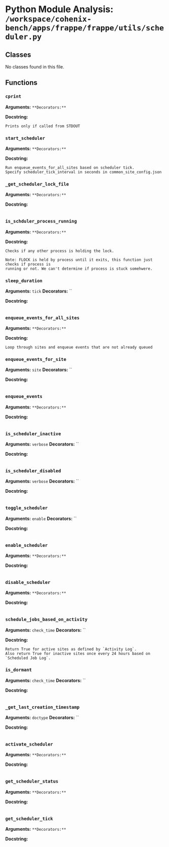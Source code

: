 # Python Module Analysis: `/workspace/cohenix-bench/apps/frappe/frappe/utils/scheduler.py`

## Classes

No classes found in this file.


## Functions

### `cprint`
**Arguments:** ``
**Decorators:** ``

**Docstring:**
```
Prints only if called from STDOUT
```
### `start_scheduler`
**Arguments:** ``
**Decorators:** ``

**Docstring:**
```
Run enqueue_events_for_all_sites based on scheduler tick.
Specify scheduler_tick_interval in seconds in common_site_config.json
```
### `_get_scheduler_lock_file`
**Arguments:** ``
**Decorators:** ``

**Docstring:**
```

```
### `is_schduler_process_running`
**Arguments:** ``
**Decorators:** ``

**Docstring:**
```
Checks if any other process is holding the lock.

Note: FLOCK is held by process until it exits, this function just checks if process is
running or not. We can't determine if process is stuck somehwere.
```
### `sleep_duration`
**Arguments:** `tick`
**Decorators:** ``

**Docstring:**
```

```
### `enqueue_events_for_all_sites`
**Arguments:** ``
**Decorators:** ``

**Docstring:**
```
Loop through sites and enqueue events that are not already queued
```
### `enqueue_events_for_site`
**Arguments:** `site`
**Decorators:** ``

**Docstring:**
```

```
### `enqueue_events`
**Arguments:** ``
**Decorators:** ``

**Docstring:**
```

```
### `is_scheduler_inactive`
**Arguments:** `verbose`
**Decorators:** ``

**Docstring:**
```

```
### `is_scheduler_disabled`
**Arguments:** `verbose`
**Decorators:** ``

**Docstring:**
```

```
### `toggle_scheduler`
**Arguments:** `enable`
**Decorators:** ``

**Docstring:**
```

```
### `enable_scheduler`
**Arguments:** ``
**Decorators:** ``

**Docstring:**
```

```
### `disable_scheduler`
**Arguments:** ``
**Decorators:** ``

**Docstring:**
```

```
### `schedule_jobs_based_on_activity`
**Arguments:** `check_time`
**Decorators:** ``

**Docstring:**
```
Return True for active sites as defined by `Activity Log`.
Also return True for inactive sites once every 24 hours based on `Scheduled Job Log`.
```
### `is_dormant`
**Arguments:** `check_time`
**Decorators:** ``

**Docstring:**
```

```
### `_get_last_creation_timestamp`
**Arguments:** `doctype`
**Decorators:** ``

**Docstring:**
```

```
### `activate_scheduler`
**Arguments:** ``
**Decorators:** ``

**Docstring:**
```

```
### `get_scheduler_status`
**Arguments:** ``
**Decorators:** ``

**Docstring:**
```

```
### `get_scheduler_tick`
**Arguments:** ``
**Decorators:** ``

**Docstring:**
```

```


